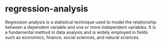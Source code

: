 # regression-analysis
Regression analysis is a statistical technique used to model the relationship between a dependent variable and one or more independent variables. It is a fundamental method in data analysis and is widely employed in fields such as economics, finance, social sciences, and natural sciences.
